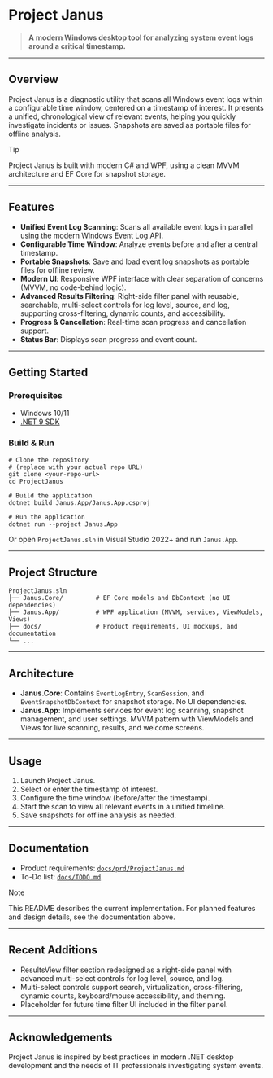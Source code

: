 # Project Janus

> **A modern Windows desktop tool for analyzing system event logs around a critical timestamp.**

---

## Overview

Project Janus is a diagnostic utility that scans all Windows event logs within a configurable time window, centered on a timestamp of interest. It presents a unified, chronological view of relevant events, helping you quickly investigate incidents or issues. Snapshots are saved as portable files for offline analysis.

> [!TIP]
> Project Janus is built with modern C# and WPF, using a clean MVVM architecture and EF Core for snapshot storage.

---

## Features

- **Unified Event Log Scanning**: Scans all available event logs in parallel using the modern Windows Event Log API.
- **Configurable Time Window**: Analyze events before and after a central timestamp.
- **Portable Snapshots**: Save and load event log snapshots as portable files for offline review.
- **Modern UI**: Responsive WPF interface with clear separation of concerns (MVVM, no code-behind logic).
- **Advanced Results Filtering**: Right-side filter panel with reusable, searchable, multi-select controls for log level, source, and log, supporting cross-filtering, dynamic counts, and accessibility.
- **Progress & Cancellation**: Real-time scan progress and cancellation support.
- **Status Bar**: Displays scan progress and event count.

---

## Getting Started

### Prerequisites

- Windows 10/11
- [.NET 9 SDK](https://dotnet.microsoft.com/en-us/download/dotnet/9.0)

### Build & Run

```pwsh
# Clone the repository
# (replace with your actual repo URL)
git clone <your-repo-url>
cd ProjectJanus

# Build the application
dotnet build Janus.App/Janus.App.csproj

# Run the application
dotnet run --project Janus.App
```

Or open `ProjectJanus.sln` in Visual Studio 2022+ and run `Janus.App`.

---

## Project Structure

```
ProjectJanus.sln
├── Janus.Core/         # EF Core models and DbContext (no UI dependencies)
├── Janus.App/          # WPF application (MVVM, services, ViewModels, Views)
├── docs/               # Product requirements, UI mockups, and documentation
└── ...
```

---

## Architecture

- **Janus.Core**: Contains `EventLogEntry`, `ScanSession`, and `EventSnapshotDbContext` for snapshot storage. No UI dependencies.
- **Janus.App**: Implements services for event log scanning, snapshot management, and user settings. MVVM pattern with ViewModels and Views for live scanning, results, and welcome screens.

---

## Usage

1. Launch Project Janus.
2. Select or enter the timestamp of interest.
3. Configure the time window (before/after the timestamp).
4. Start the scan to view all relevant events in a unified timeline.
5. Save snapshots for offline analysis as needed.

---

## Documentation

- Product requirements: [`docs/prd/ProjectJanus.md`](docs/prd/ProjectJanus.md)
- To-Do list: [`docs/TODO.md`](docs/TODO.md)

> [!NOTE]
> This README describes the current implementation. For planned features and design details, see the documentation above.

---

## Recent Additions

- ResultsView filter section redesigned as a right-side panel with advanced multi-select controls for log level, source, and log.
- Multi-select controls support search, virtualization, cross-filtering, dynamic counts, keyboard/mouse accessibility, and theming.
- Placeholder for future time filter UI included in the filter panel.


---

## Acknowledgements

Project Janus is inspired by best practices in modern .NET desktop development and the needs of IT professionals investigating system events.
